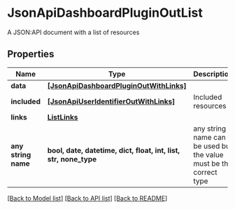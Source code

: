 # JsonApiDashboardPluginOutList

A JSON:API document with a list of resources

## Properties
Name | Type | Description | Notes
------------ | ------------- | ------------- | -------------
**data** | [**[JsonApiDashboardPluginOutWithLinks]**](JsonApiDashboardPluginOutWithLinks.md) |  | 
**included** | [**[JsonApiUserIdentifierOutWithLinks]**](JsonApiUserIdentifierOutWithLinks.md) | Included resources | [optional] 
**links** | [**ListLinks**](ListLinks.md) |  | [optional] 
**any string name** | **bool, date, datetime, dict, float, int, list, str, none_type** | any string name can be used but the value must be the correct type | [optional]

[[Back to Model list]](../README.md#documentation-for-models) [[Back to API list]](../README.md#documentation-for-api-endpoints) [[Back to README]](../README.md)


